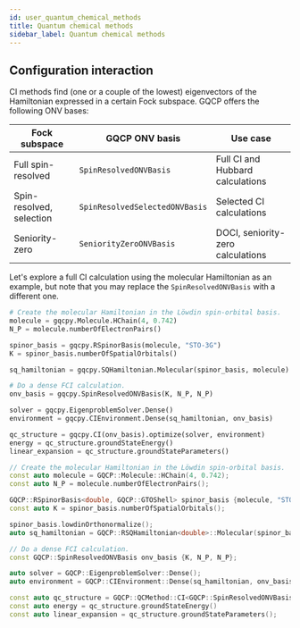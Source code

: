 ```yaml
---
id: user_quantum_chemical_methods
title: Quantum chemical methods
sidebar_label: Quantum chemical methods
---
```



## Configuration interaction

CI methods find (one or a couple of the lowest) eigenvectors of the Hamiltonian expressed in a certain Fock subspace. GQCP offers the following ONV bases:


| Fock subspace | GQCP ONV basis | Use case |
| --- | --- | --- |
Full spin-resolved | `SpinResolvedONVBasis` | Full CI and Hubbard calculations |
Spin-resolved, selection | `SpinResolvedSelectedONVBasis` | Selected CI calculations |
Seniority-zero | `SeniorityZeroONVBasis` | DOCI, seniority-zero calculations

Let's explore a full CI calculation using the molecular Hamiltonian as an example, but note that you may replace the `SpinResolvedONVBasis` with a different one.

<!--DOCUSAURUS_CODE_TABS-->

<!--Python-->
```python
# Create the molecular Hamiltonian in the Löwdin spin-orbital basis.
molecule = gqcpy.Molecule.HChain(4, 0.742)
N_P = molecule.numberOfElectronPairs()

spinor_basis = gqcpy.RSpinorBasis(molecule, "STO-3G")
K = spinor_basis.numberOfSpatialOrbitals()

sq_hamiltonian = gqcpy.SQHamiltonian.Molecular(spinor_basis, molecule)

# Do a dense FCI calculation.
onv_basis = gqcpy.SpinResolvedONVBasis(K, N_P, N_P)

solver = gqcpy.EigenproblemSolver.Dense()
environment = gqcpy.CIEnvironment.Dense(sq_hamiltonian, onv_basis)

qc_structure = gqcpy.CI(onv_basis).optimize(solver, environment)
energy = qc_structure.groundStateEnergy()
linear_expansion = qc_structure.groundStateParameters()
```

<!--C++-->
```C++
// Create the molecular Hamiltonian in the Löwdin spin-orbital basis.
const auto molecule = GQCP::Molecule::HChain(4, 0.742);
const auto N_P = molecule.numberOfElectronPairs();

GQCP::RSpinorBasis<double, GQCP::GTOShell> spinor_basis {molecule, "STO-3G"};
const auto K = spinor_basis.numberOfSpatialOrbitals();

spinor_basis.lowdinOrthonormalize();
auto sq_hamiltonian = GQCP::RSQHamiltonian<double>::Molecular(spinor_basis, molecule);

// Do a dense FCI calculation.
const GQCP::SpinResolvedONVBasis onv_basis {K, N_P, N_P};

auto solver = GQCP::EigenproblemSolver::Dense();
auto environment = GQCP::CIEnvironment::Dense(sq_hamiltonian, onv_basis);

const auto qc_structure = GQCP::QCMethod::CI<GQCP::SpinResolvedONVBasis>(onv_basis).optimize(solver, environment);
const auto energy = qc_structure.groundStateEnergy()
const auto linear_expansion = qc_structure.groundStateParameters();
```
<!--END_DOCUSAURUS_CODE_TABS-->